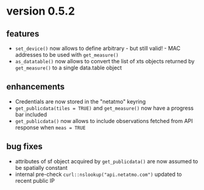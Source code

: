 # version 0.5.2

## features

- `set_device()` now allows to define arbitrary - but still valid! - MAC addresses to be used with `get_measure()`
- `as_datatable()` now allows to convert the list of xts objects returned by `get_measure()` to a single data.table object


## enhancements

- Credentials are now stored in the "netatmo" keyring
- `get_publicdata(tiles = TRUE)` and `get_measure()` now have a progress bar included
- `get_publicdata()` now allows to include observations fetched from API response when `meas = TRUE`


## bug fixes 

- attributes of sf object acquired by `get_publicdata()` are now assumed to be spatially constant
- internal pre-check `curl::nslookup("api.netatmo.com")` updated to recent public IP
